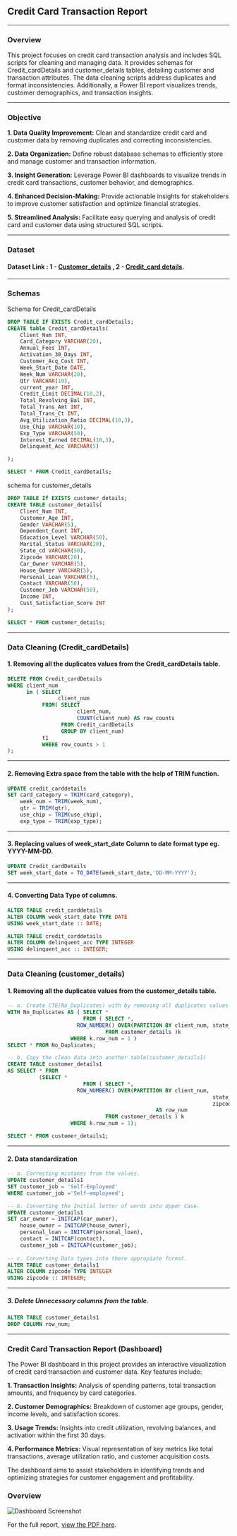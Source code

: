## Credit Card Transaction Report

---
### Overview
This project focuses on credit card transaction analysis and includes SQL scripts for cleaning and managing data. It provides schemas for Credit_cardDetails and customer_details tables, detailing customer and transaction attributes. The data cleaning scripts address duplicates and format inconsistencies. Additionally, a Power BI report visualizes trends, customer demographics, and transaction insights.

---
### Objective 
**1. Data Quality Improvement:** Clean and standardize credit card and customer data by removing duplicates and correcting inconsistencies.

**2. Data Organization:** Define robust database schemas to efficiently store and manage customer and transaction information.

**3. Insight Generation:** Leverage Power BI dashboards to visualize trends in credit card transactions, customer behavior, and demographics.

**4. Enhanced Decision-Making:** Provide actionable insights for stakeholders to improve customer satisfaction and optimize financial strategies.

**5. Streamlined Analysis:** Facilitate easy querying and analysis of credit card and customer data using structured SQL scripts.

---
### Dataset
#### Dataset Link : 1 - [Customer_details](./customer.csv) , 2 - [Credit_card details](./credit_card.csv).

---
### Schemas
Schema for Credit_cardDetails
```sql
DROP TABLE IF EXISTS Credit_cardDetails;
CREATE table Credit_cardDetails(
    Client_Num INT,
    Card_Category VARCHAR(20),
    Annual_Fees INT,
    Activation_30_Days INT,
    Customer_Acq_Cost INT,
    Week_Start_Date DATE,
    Week_Num VARCHAR(20),
    Qtr VARCHAR(10),
    current_year INT,
    Credit_Limit DECIMAL(10,2),
    Total_Revolving_Bal INT,
    Total_Trans_Amt INT,
    Total_Trans_Ct INT,
    Avg_Utilization_Ratio DECIMAL(10,3),
    Use_Chip VARCHAR(10),
    Exp_Type VARCHAR(50),
    Interest_Earned DECIMAL(10,3),
    Delinquent_Acc VARCHAR(5)

);

SELECT * FROM Credit_cardDetails;
```

schema for customer_details
```sql
DROP TABLE If EXISTS customer_details;
CREATE TABLE customer_details(
    Client_Num INT,
    Customer_Age INT,
    Gender VARCHAR(5),
    Dependent_Count INT,
    Education_Level VARCHAR(50),
    Marital_Status VARCHAR(20),
    State_cd VARCHAR(50),
    Zipcode VARCHAR(20),
    Car_Owner VARCHAR(5),
    House_Owner VARCHAR(5),
    Personal_Loan VARCHAR(5),
    Contact VARCHAR(50),
    Customer_Job VARCHAR(50),
    Income INT,
    Cust_Satisfaction_Score INT
);

SELECT * FROM customer_details;
```

---
### Data Cleaning (Credit_cardDetails)
#### 1. Removing all the duplicates values from the Credit_cardDetails table.
``` sql
DELETE FROM Credit_cardDetails
WHERE client_num 
      in ( SELECT 
	            client_num
		   FROM( SELECT 
		              client_num, 
					  COUNT(client_num) AS row_counts 
				 FROM Credit_cardDetails 
				 GROUP BY client_num) 
		   t1 
	       WHERE row_counts > 1
);
```

---
#### 2. Removing Extra space from the table with the help of TRIM function.
```sql
UPDATE credit_carddetails
SET card_category = TRIM(card_category),
    week_num = TRIM(week_num),
	qtr = TRIM(qtr),
	use_chip = TRIM(use_chip),
	exp_type = TRIM(exp_type);
```

---
#### 3. Replacing values of week_start_date Column to date format type eg. YYYY-MM-DD.
```sql
UPDATE Credit_cardDetails
SET week_start_date = TO_DATE(week_start_date,'DD-MM-YYYY');
```

---
#### 4. Converting Data Type of columns.
``` sql
ALTER TABLE credit_carddetails
ALTER COLUMN week_start_date TYPE DATE
USING week_start_date :: DATE;

ALTER TABLE credit_carddetails
ALTER COLUMN delinquent_acc TYPE INTEGER
USING delinquent_acc :: INTEGER;
```

---
### Data Cleaning (customer_details)
#### 1. Removing all the duplicates values from the customer_details table.
```sql
-- a. Create CTE(No_Duplicates) with by removing all duplicates values from customer_details.
WITH No_Duplicates AS ( SELECT * 
                        FROM ( SELECT *, 
				      ROW_NUMBER() OVER(PARTITION BY client_num, state_cd, zipcode) AS row_num
                               FROM customer_details )k 
	                WHERE k.row_num = 1 )
SELECT * FROM No_Duplicates;

-- b. Copy the clean data into another table(customer_details1)
CREATE TABLE customer_details1 
AS SELECT * FROM 
	      (SELECT * 
                        FROM ( SELECT *, 
				      ROW_NUMBER() OVER(PARTITION BY client_num, 
	                                                             state_cd, 
	                                                             zipcode)
	                                           AS row_num
                               FROM customer_details ) k 
	                WHERE k.row_num = 1);

SELECT * FROM customer_details1;

```

---
#### 2. Data standardization
``` sql
-- a. Correcting mistakes from the values.
UPDATE customer_details1
SET customer_job = 'Self-Employeed'
WHERE customer_job ='Self-employeed';

-- b. Converting the Initial letter of words into Upper Case.
UPDATE customer_details1
SET car_owner = INITCAP(car_owner),
    house_owner = INITCAP(house_owner),
    personal_loan = INITCAP(personal_loan),
    contact = INITCAP(contact),
    customer_job = INITCAP(customer_job);
	
-- c. Converting Data types into there appropiate format.
ALTER TABLE customer_details1
ALTER COLUMN zipcode TYPE INTEGER
USING zipcode :: INTEGER;
```

---
##### 3. Delete Unnecessary columns from the table. 
```sql
ALTER TABLE customer_details1
DROP COLUMN row_num;
```

---
### Credit Card Transaction Report (Dashboard)

The Power BI dashboard in this project provides an interactive visualization of credit card transaction and customer data. Key features include:

**1. Transaction Insights:** Analysis of spending patterns, total transaction amounts, and frequency by card categories.

**2. Customer Demographics:** Breakdown of customer age groups, gender, income levels, and satisfaction scores.

**3. Usage Trends:** Insights into credit utilization, revolving balances, and activation within the first 30 days.

**4. Performance Metrics:** Visual representation of key metrics like total transactions, average utilization ratio, and customer acquisition costs.

The dashboard aims to assist stakeholders in identifying trends and optimizing strategies for customer engagement and profitability.

### Overview
![Dashboard Screenshot](./dashboard-preview.PNG)

For the full report, [view the PDF here](./Credit_Card_Transaction_Report.pdf).

